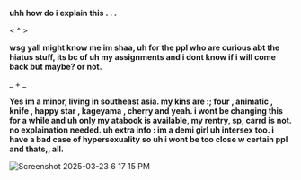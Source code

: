 
**uhh how do i explain this . . .**

< ^ > 

**wsg yall might know me im shaa, uh for the ppl who are curious abt the hiatus stuff, its bc of uh my assignments and i dont know if i will come back but maybe? or not.**

_ + _

**Yes im a minor, living in southeast asia. my kins are :; four , animatic , knife , happy star , kageyama , cherry and yeah. i wont be changing this for a while and uh only my atabook is available, my rentry, sp, carrd is not. no explaination needed. uh extra info : im a demi girl uh intersex too. i have a bad case of hypersexuality so uh i wont be too close w certain ppl and thats,, all.**

![Screenshot 2025-03-23 6 17 15 PM](https://github.com/user-attachments/assets/624aee0a-c355-4607-a869-e41a91e54083)






                                                                              
   

   
  

   
                                                                      





  

<!--
**shaasdiary/shaasdiary** is a ✨ _special_ ✨ repository because its `README.md` (this file) appears on your GitHub profile.

Here are some ideas to get you started:

- 🔭 I’m currently working on ...
- 🌱 I’m currently learning ...
- 👯 I’m looking to collaborate on ...
- 🤔 I’m looking for help with ...
- 💬 Ask me about ...
- 📫 How to reach me: ...
- 😄 Pronouns: ...
- ⚡ Fun fact: ...
-->
